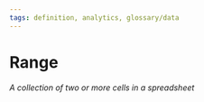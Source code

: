```yaml
---
tags: definition, analytics, glossary/data
---
```

#  Range
*A collection of two or more cells in a spreadsheet*